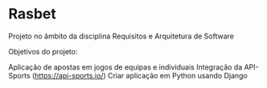 # Rasbet

Projeto no âmbito da disciplina Requisitos e Arquitetura de Software

Objetivos do projeto:

  Aplicação de apostas em jogos de equipas e individuais
  Integração da API-Sports (https://api-sports.io/)
  Criar aplicação em Python usando Django

